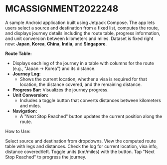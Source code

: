 # MCASSIGNMENT2022248
A sample Android application built using Jetpack Compose. 
The app lets users select a source and destination from a fixed list, computes the route, and displays journey details including the route table, 
progress information, and unit conversion between kilometers and miles.
Dataset is fixed right now:  **Japan**, **Korea**, **China**, **India**, and **Singapore**.

**Route Table:** 
  - Displays each leg of the journey in a table with columns for the route (e.g., "Japan → Korea") and its distance.
- **Journey Log:** 
  - Shows the current location, whether a visa is required for that location, the distance covered, and the remaining distance.
- **Progress Bar:** Visualizes the journey progress.
- **Unit Conversion:** 
  - Includes a toggle button that converts distances between kilometers and miles.
- **Navigation:** 
  - A "Next Stop Reached" button updates the current position along the route.

How to Use:

Select source and destination from dropdowns.
View the computed route table with legs and distances.
Check the log for current location, visa info, distance covered/left.
Toggle units (km/miles) with the button.
Tap "Next Stop Reached" to progress the journey.
